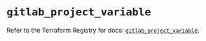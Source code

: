 # `gitlab_project_variable`

Refer to the Terraform Registry for docs: [`gitlab_project_variable`](https://registry.terraform.io/providers/gitlabhq/gitlab/18.4.1/docs/resources/project_variable).
